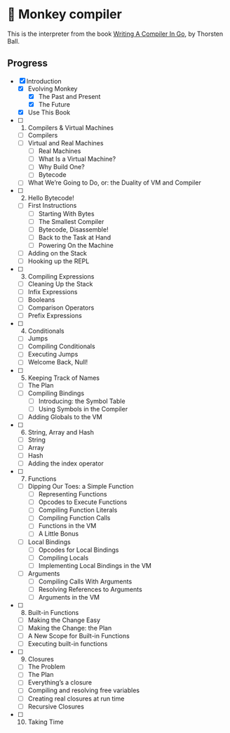 # 🐒 Monkey compiler

This is the interpreter from the book [Writing A Compiler In Go](https://compilerbook.com/), by Thorsten Ball.

## Progress

- [x] Introduction
  - [x] Evolving Monkey
    - [x] The Past and Present
    - [x] The Future
  - [x] Use This Book
- [ ] 1. Compilers & Virtual Machines
  - [ ] Compilers
  - [ ] Virtual and Real Machines
    - [ ] Real Machines
    - [ ] What Is a Virtual Machine?
    - [ ] Why Build One?
    - [ ] Bytecode
  - [ ] What We’re Going to Do, or: the Duality of VM and Compiler
- [ ] 2. Hello Bytecode!
  - [ ] First Instructions
    - [ ] Starting With Bytes
    - [ ] The Smallest Compiler
    - [ ] Bytecode, Disassemble!
    - [ ] Back to the Task at Hand
    - [ ] Powering On the Machine
  - [ ] Adding on the Stack
  - [ ] Hooking up the REPL
- [ ] 3. Compiling Expressions
  - [ ] Cleaning Up the Stack
  - [ ] Infix Expressions
  - [ ] Booleans
  - [ ] Comparison Operators
  - [ ] Prefix Expressions
- [ ] 4. Conditionals
  - [ ] Jumps
  - [ ] Compiling Conditionals
  - [ ] Executing Jumps
  - [ ] Welcome Back, Null!
- [ ] 5. Keeping Track of Names
  - [ ] The Plan
  - [ ] Compiling Bindings
    - [ ] Introducing: the Symbol Table
    - [ ] Using Symbols in the Compiler
  - [ ] Adding Globals to the VM
- [ ] 6. String, Array and Hash
  - [ ] String
  - [ ] Array
  - [ ] Hash
  - [ ] Adding the index operator
- [ ] 7. Functions
  - [ ] Dipping Our Toes: a Simple Function
    - [ ] Representing Functions
    - [ ] Opcodes to Execute Functions
    - [ ] Compiling Function Literals
    - [ ] Compiling Function Calls
    - [ ] Functions in the VM
    - [ ] A Little Bonus
  - [ ] Local Bindings
    - [ ] Opcodes for Local Bindings
    - [ ] Compiling Locals
    - [ ] Implementing Local Bindings in the VM
  - [ ] Arguments
    - [ ] Compiling Calls With Arguments
    - [ ] Resolving References to Arguments
    - [ ] Arguments in the VM
- [ ] 8. Built-in Functions
  - [ ] Making the Change Easy
  - [ ] Making the Change: the Plan
  - [ ] A New Scope for Built-in Functions
  - [ ] Executing built-in functions
- [ ] 9. Closures
  - [ ] The Problem
  - [ ] The Plan
  - [ ] Everything’s a closure
  - [ ] Compiling and resolving free variables
  - [ ] Creating real closures at run time
  - [ ] Recursive Closures
- [ ] 10. Taking Time
